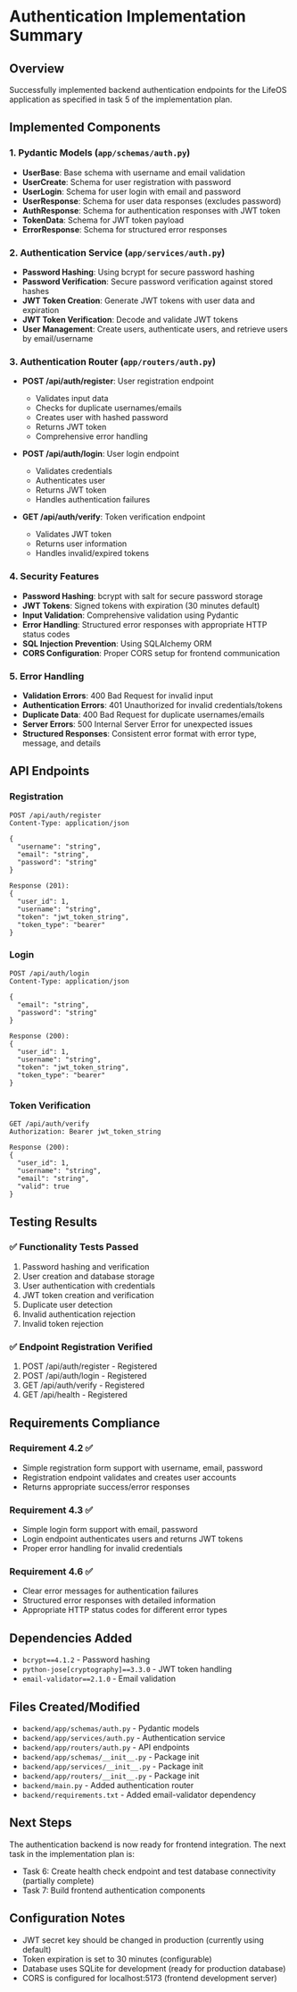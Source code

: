 # Authentication Implementation Summary

## Overview
Successfully implemented backend authentication endpoints for the LifeOS application as specified in task 5 of the implementation plan.

## Implemented Components

### 1. Pydantic Models (`app/schemas/auth.py`)
- **UserBase**: Base schema with username and email validation
- **UserCreate**: Schema for user registration with password
- **UserLogin**: Schema for user login with email and password
- **UserResponse**: Schema for user data responses (excludes password)
- **AuthResponse**: Schema for authentication responses with JWT token
- **TokenData**: Schema for JWT token payload
- **ErrorResponse**: Schema for structured error responses

### 2. Authentication Service (`app/services/auth.py`)
- **Password Hashing**: Using bcrypt for secure password hashing
- **Password Verification**: Secure password verification against stored hashes
- **JWT Token Creation**: Generate JWT tokens with user data and expiration
- **JWT Token Verification**: Decode and validate JWT tokens
- **User Management**: Create users, authenticate users, and retrieve users by email/username

### 3. Authentication Router (`app/routers/auth.py`)
- **POST /api/auth/register**: User registration endpoint
  - Validates input data
  - Checks for duplicate usernames/emails
  - Creates user with hashed password
  - Returns JWT token
  - Comprehensive error handling
  
- **POST /api/auth/login**: User login endpoint
  - Validates credentials
  - Authenticates user
  - Returns JWT token
  - Handles authentication failures
  
- **GET /api/auth/verify**: Token verification endpoint
  - Validates JWT token
  - Returns user information
  - Handles invalid/expired tokens

### 4. Security Features
- **Password Hashing**: bcrypt with salt for secure password storage
- **JWT Tokens**: Signed tokens with expiration (30 minutes default)
- **Input Validation**: Comprehensive validation using Pydantic
- **Error Handling**: Structured error responses with appropriate HTTP status codes
- **SQL Injection Prevention**: Using SQLAlchemy ORM
- **CORS Configuration**: Proper CORS setup for frontend communication

### 5. Error Handling
- **Validation Errors**: 400 Bad Request for invalid input
- **Authentication Errors**: 401 Unauthorized for invalid credentials/tokens
- **Duplicate Data**: 400 Bad Request for duplicate usernames/emails
- **Server Errors**: 500 Internal Server Error for unexpected issues
- **Structured Responses**: Consistent error format with error type, message, and details

## API Endpoints

### Registration
```
POST /api/auth/register
Content-Type: application/json

{
  "username": "string",
  "email": "string",
  "password": "string"
}

Response (201):
{
  "user_id": 1,
  "username": "string",
  "token": "jwt_token_string",
  "token_type": "bearer"
}
```

### Login
```
POST /api/auth/login
Content-Type: application/json

{
  "email": "string",
  "password": "string"
}

Response (200):
{
  "user_id": 1,
  "username": "string",
  "token": "jwt_token_string",
  "token_type": "bearer"
}
```

### Token Verification
```
GET /api/auth/verify
Authorization: Bearer jwt_token_string

Response (200):
{
  "user_id": 1,
  "username": "string",
  "email": "string",
  "valid": true
}
```

## Testing Results

### ✅ Functionality Tests Passed
1. Password hashing and verification
2. User creation and database storage
3. User authentication with credentials
4. JWT token creation and verification
5. Duplicate user detection
6. Invalid authentication rejection
7. Invalid token rejection

### ✅ Endpoint Registration Verified
1. POST /api/auth/register - Registered
2. POST /api/auth/login - Registered  
3. GET /api/auth/verify - Registered
4. GET /api/health - Registered

## Requirements Compliance

### Requirement 4.2 ✅
- Simple registration form support with username, email, password
- Registration endpoint validates and creates user accounts
- Returns appropriate success/error responses

### Requirement 4.3 ✅  
- Simple login form support with email, password
- Login endpoint authenticates users and returns JWT tokens
- Proper error handling for invalid credentials

### Requirement 4.6 ✅
- Clear error messages for authentication failures
- Structured error responses with detailed information
- Appropriate HTTP status codes for different error types

## Dependencies Added
- `bcrypt==4.1.2` - Password hashing
- `python-jose[cryptography]==3.3.0` - JWT token handling
- `email-validator==2.1.0` - Email validation

## Files Created/Modified
- `backend/app/schemas/auth.py` - Pydantic models
- `backend/app/services/auth.py` - Authentication service
- `backend/app/routers/auth.py` - API endpoints
- `backend/app/schemas/__init__.py` - Package init
- `backend/app/services/__init__.py` - Package init  
- `backend/app/routers/__init__.py` - Package init
- `backend/main.py` - Added authentication router
- `backend/requirements.txt` - Added email-validator dependency

## Next Steps
The authentication backend is now ready for frontend integration. The next task in the implementation plan is:
- Task 6: Create health check endpoint and test database connectivity (partially complete)
- Task 7: Build frontend authentication components

## Configuration Notes
- JWT secret key should be changed in production (currently using default)
- Token expiration is set to 30 minutes (configurable)
- Database uses SQLite for development (ready for production database)
- CORS is configured for localhost:5173 (frontend development server)
